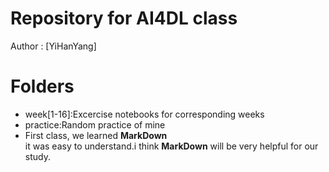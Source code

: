 # Repository for AI4DL class
Author : [YiHanYang]

# Folders
- week[1-16]:Excercise notebooks for corresponding weeks
- practice:Random practice of mine
- First class, we learned **MarkDown**  
  it was easy to understand.i think **MarkDown** will be very helpful for our study.
